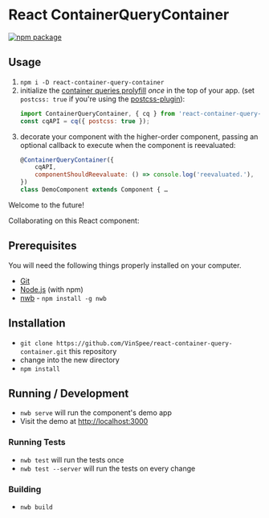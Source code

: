 # React ContainerQueryContainer

[![npm package][npm-badge]][npm]


## Usage

1. `npm i -D react-container-query-container`
2. initialize the [container queries
	 prolyfill](https://github.com/ausi/cq-prolyfill) *once* in the top of your app. (set `postcss: true` if you're using the [postcss-plugin](https://github.com/ausi/cq-prolyfill/blob/master/docs/postcss.md)):
	```js
	import ContainerQueryContainer, { cq } from 'react-container-query-container';
	const cqAPI = cq({ postcss: true });
	```
3. decorate your component with the higher-order component, passing an optional
	 callback to execute when the component is reevaluated:
	```js
	@ContainerQueryContainer({
		cqAPI,
		componentShouldReevaluate: () => console.log('reevaluated.'),
	})
	class DemoComponent extends Component { …
	```

Welcome to the future!




Collaborating on this React component:

## Prerequisites

You will need the following things properly installed on your computer.

* [Git](http://git-scm.com/)
* [Node.js](http://nodejs.org/) (with npm)
* [nwb](https://github.com/insin/nwb/) - `npm install -g nwb`

## Installation

* `git clone https://github.com/VinSpee/react-container-query-container.git` this repository
* change into the new directory
* `npm install`

## Running / Development

* `nwb serve` will run the component's demo app
* Visit the demo at [http://localhost:3000](http://localhost:3000)

### Running Tests

* `nwb test` will run the tests once
* `nwb test --server` will run the tests on every change

### Building

* `nwb build`

[npm-badge]: https://img.shields.io/npm/v/react-container-query-container.svg?style=flat-square
[npm]: https://www.npmjs.org/package/react-container-query-containe


